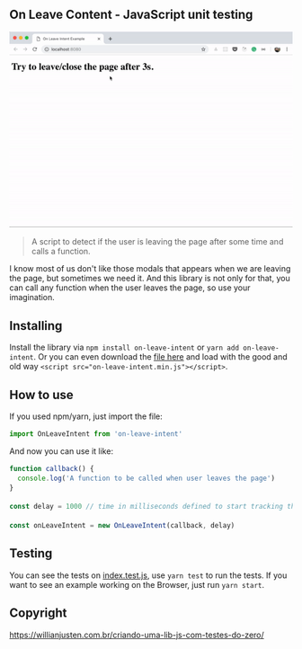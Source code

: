## On Leave Content - JavaScript unit testing

![User moving to close the page and it shows an alert modal](https://raw.githubusercontent.com/jullierme/on-leave-intent/master/example/on-leave-intent.gif)

> A script to detect if the user is leaving the page after some time and calls a function.

I know most of us don't like those modals that appears when we are leaving the page, but sometimes we need it. And this library is not only for that, you can call any function when the user leaves the page, so use your imagination.

## Installing

Install the library via `npm install on-leave-intent` or `yarn add on-leave-intent`. Or you can even download the [file here](https://github.com/jullierme/on-leave-intent/blob/master/lib/on-leave-intent.min.js) and load with the good and old way `<script src="on-leave-intent.min.js"></script>`.

## How to use

If you used npm/yarn, just import the file:

```js
import OnLeaveIntent from 'on-leave-intent'
```

And now you can use it like:

```js
function callback() {
  console.log('A function to be called when user leaves the page')
}

const delay = 1000 // time in milliseconds defined to start tracking the user

const onLeaveIntent = new OnLeaveIntent(callback, delay)
```

## Testing

You can see the tests on [index.test.js](https://github.com/jullierme/on-leave-intent/blob/master/src/index.test.js), use `yarn test` to run the tests. If you want to see an example working on the Browser, just run `yarn start`.

## Copyright

https://willianjusten.com.br/criando-uma-lib-js-com-testes-do-zero/
